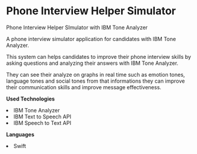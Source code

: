 <h1>Phone Interview Helper Simulator </h1>
Phone Interview Helper SImulator with IBM Tone Analyzer

A phone interview simulator application for candidates with IBM Tone Analyzer.

This system can helps candidates to improve their phone interview skills by asking questions and analyzing their answers with IBM Tone Analyzer. 

They can see their analyze on graphs in real time such as emotion tones, language tones and social tones from that informations they can improve their communication skills and improve message effectiveness.

<b> Used Technologies </b>
<li> IBM Tone Analyzer </li>
<li> IBM Text to Speech API </li>
<li> IBM Speech to Text API </li>

<b> Languages </b>
<li> Swift </li>



